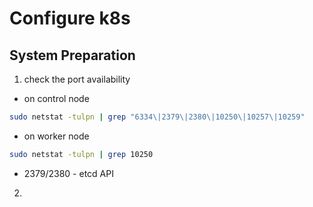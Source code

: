 # Configure k8s
## System Preparation
1. check the port availability  
- on control node
```bash
sudo netstat -tulpn | grep "6334\|2379\|2380\|10250\|10257\|10259"
```  
- on worker node
```bash
sudo netstat -tulpn | grep 10250
```
- 2379/2380  - etcd API
2. 
